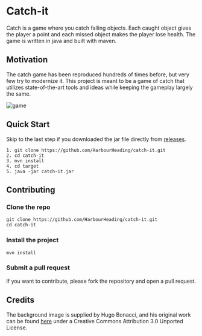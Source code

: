 # Catch-it

Catch is a game where you catch falling objects. Each caught object gives the player a point
and each missed object makes the player lose health. The game is written in java and
built with maven.

## Motivation

The catch game has been reproduced hundreds of times before, but very few try to modernize it.
This project is meant to be a game of catch that utilizes state-of-the-art tools and ideas while keeping the gameplay largely the same.

![game](https://github.com/HarbourHeading/CatchGame/assets/69332989/3f50022d-11c5-4898-8cd2-0c74659820f8)

## Quick Start

Skip to the last step if you downloaded the jar file directly from [releases](https://github.com/HarbourHeading/catch-it/releases/latest).

```
1. git clone https://github.com/HarbourHeading/catch-it.git
2. cd catch-it
3. mvn install
4. cd target
5. java -jar catch-it.jar
```

## Contributing

### Clone the repo

```
git clone https://github.com/HarbourHeading/catch-it.git
cd catch-it 
```

### Install the project

```
mvn install
```

### Submit a pull request

If you want to contribute, please fork the repository and open a pull request.

## Credits

The background image is supplied by Hugo Bonacci, and his original work can be found [here](http://hugoware.net:4000/design/game-background) under a Creative Commons Attribution 3.0 Unported License.
